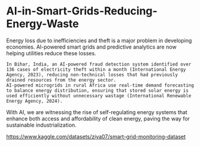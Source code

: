 # AI-in-Smart-Grids-Reducing-Energy-Waste

Energy loss due to inefficiencies and theft is a major problem in developing economies. AI-powered smart grids and predictive analytics are now helping utilities reduce these losses.

    In Bihar, India, an AI-powered fraud detection system identified over 136 cases of electricity theft within a month (International Energy Agency, 2023), reducing non-technical losses that had previously drained resources from the energy sector.
    AI-powered microgrids in rural Africa use real-time demand forecasting to balance energy distribution, ensuring that stored solar energy is used efficiently without unnecessary wastage (International Renewable Energy Agency, 2024).

With AI, we are witnessing the rise of self-regulating energy systems that enhance both access and affordability of clean energy, paving the way for sustainable industrialization.

https://www.kaggle.com/datasets/ziya07/smart-grid-monitoring-dataset
